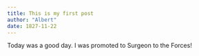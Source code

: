 ```yaml
---
title: This is my first post
author: "Albert"
date: 1827-11-22
---
```


Today was a good day. I was promoted to Surgeon to the Forces!
